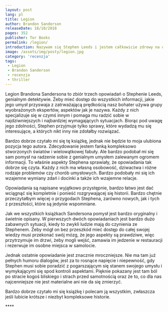 ```yaml
---
layout: post
lang: pl
title: Legion
author: Brandon Sanderson
releaseDate: 18/10/2018
pages: 352
publisher: Tor Books
permalink: /legion/
introduction: Nazywam się Stephen Leeds i jestem całkowicie zdrowy na umyśle. Z kolei moje halucynacje są zupełnie szalone.
image: /assets/img/posty/legion.jpg
category: 'recenzja'
tags:
 - Legion
 - Brandon Sanderson
 - recenzja
 - thriller
---
```



  Legion Brandona Sandersona to zbiór trzech opowiadań o Stephenie Leeds, genialnym detektywie. Żeby mieć dostęp do wszystkich informacji, jakie jego umysł przyswaja z zatrważającą prędkością nasz bohater używa grupy wyobrażonych ekspertów, aspektów jak je nazywa. Każdy z nich specjalizuje się w czymś innym i pomaga mu radzić sobie w najdziwniejszych i najbardziej wymagających sytuacjach. Biorąc pod uwagę jego zdolności, Stephen przyjmuje tylko sprawy, które wydadzą mu się interesujące, a których nikt inny nie zdołałby rozwiązać.

  Bardzo dobrze czytało mi się tę książkę, jednak nie będzie to moja ulubiona pozycja tego autora. Zdecydowanie jestem fanką kompleksowo stworzonych światów i wielowątkowej fabuły. Ale bardzo podobał mi się sam pomysł na radzenie sobie z genialnym umysłem zalewanym ogromem informacji. To właśnie aspekty Stephena sprawiały, że opowiadania tak dobrze się czyta. Każdy z nich ma własną osobowość, dziwactwa i różne rodzaje problemów czy chorób umysłowych. Bardzo podobały mi się ich wzajemne wymiany zdań i docinki a także ich wzajemne relacje.

  Opowiadania są napisane wyjątkowo przystępnie, bardzo łatwo jest  dać wciągnąć się kompletnie i ponieść rozgrywającej się historii. Bardzo chętnie przeczytałbym więcej o przygodach Stephena, zarówno nowych, jak i tych z przeszłości, które są jedynie wspomniane.

  Jak we wszystkich książkach Sandersona pomysł jest bardzo oryginalny i świetnie opisany. W pierwszych dwóch opowiadaniach jest bardzo dużo zabawnych sytuacji, kiedy to zwykli ludzie mają do czynienia ze Stephenem.  Żeby mógł on bez przeszkód mieć dostęp do całej swojej wiedzy musi przekonać swój mózg, że jego aspekty są prawdziwe, więc przytrzymuje im drzwi, żeby mogli wejść, zamawia im jedzenie w restauracji i rezerwuje im osobne miejsca w samolocie.

  Jednak ostatnie opowiadanie jest znacznie mroczniejsze. Nie ma tam już pełnych humoru dialogów, jest za to rosnące napięcie i niepewność, gdy Stephen musi sobie poradzić z pogarszającym się stanem swojego umysłu i wymykającymi się spod kontroli aspektami. Pięknie pokazany jest tam ból po stracie kogoś bliskiego i strach przed samotnością oraz że to, co dla nas najcenniejsze nie jest materialne ani nie da się zmierzyć.

  Bardzo dobrze czytało mi się książkę i polecam ją wszystkim, zwłaszcza jeśli lubicie krótsze i niezbyt kompleksowe historie.

 \*\*\*\*

